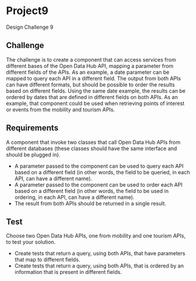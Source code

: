 # Project9
Design Challenge 9

## Challenge
The challenge is to create a component that can access services from different bases of the Open Data Hub API, mapping a parameter from different fields of the APIs. As an example, a date parameter can be mapped to query each API in a different field. The output from both APIs can have different formats, but should be possible to order the results based on different fields. Using the same date example, the results can be ordered by dates that are defined in different fields on both APIs. As an example, that component could be used when retrieving points of interest or events from the mobility and tourism APIs.

## Requirements
A component that invoke two classes that call Open Data Hub APIs from different databases (these classes should have the same interface and should be plugged in).
- A parameter passed to the component can be used to query each API based on a different field (in other words, the field to be queried, in each API, can have a different name).
- A parameter passed to the component can be used to order each API based on a different field (in other words, the field to be used in ordering, in each API, can have a different name).
- The result from both APIs should be returned in a single result.

## Test
Choose two Open Data Hub APIs, one from mobility and one tourism APIs, to test your solution.
- Create tests that return a query, using both APIs, that have parameters that map to different fields.
- Create tests that return a query, using both APIs, that is ordered by an information that is present in different fields.
